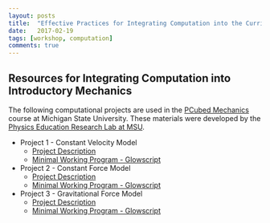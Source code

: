 ```yaml
---
layout: posts
title:  "Effective Practices for Integrating Computation into the Curriculum"
date:   2017-02-19
tags: [workshop, computation]
comments: true
---
```


## Resources for Integrating Computation into Introductory Mechanics

The following computational projects are used in the [PCubed Mechanics](http://pcubed.pa.msu.edu) course at Michigan State University. These materials were developed by the [Physics Education Research Lab at MSU](http://perl.pa.msu.edu).

* Project 1 - Constant Velocity Model
  * [Project Description](http://p3server.pa.msu.edu/coursewiki/doku.php?id=course_planning:183_projects:s17_project_1)
  * [Minimal Working Program - Glowscript](http://www.glowscript.org/#/user/caballeroatmsu/folder/PCubedMechanics/program/Voyager)
* Project 2 - Constant Force Model
  * [Project Description](http://p3server.pa.msu.edu/coursewiki/doku.php?id=course_planning:183_projects:s17_project_2)
  * [Minimal Working Program - Glowscript](http://www.glowscript.org/#/user/caballeroatmsu/folder/PCubedMechanics/program/Hovercraft)
* Project 3 - Gravitational Force Model
  * [Project Description](http://p3server.pa.msu.edu/coursewiki/doku.php?id=course_planning:183_projects:s17_project_3)
  * [Minimal Working Program - Glowscript](http://www.glowscript.org/#/user/caballeroatmsu/folder/PCubedMechanics/program/GeostationaryOrbit)
